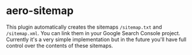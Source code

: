 # aero-sitemap
This plugin automatically creates the sitemaps `/sitemap.txt` and `/sitemap.xml`. You can link them in your Google Search Console project. Currently it's a very simple implementation but in the future you'll have full control over the contents of these sitemaps.